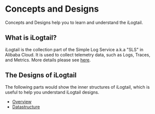 # Concepts and Designs
Concepts and Designs help you to learn and understand the iLogtail. 

## What is iLogtail?
iLogtail is the collection part of the Simple Log Service a.k.a "SLS" in Alibaba Cloud. It is used to collect telemetry data, such as Logs, Traces, and Metrics. More details please see [here](https://www.alibabacloud.com/help/doc-detail/28979.htm?spm=a2c63.p38356.b99.76.f6df2154Jw5nzH).

## The Designs of iLogtail
The following parts would show the inner structures of iLogtail, which is useful to help you understand iLogtail designs.
- [Overview](Overview.md)
- [Datastructure](Datastructure.md)
